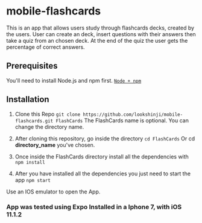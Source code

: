 # mobile-flashcards

This is an app that allows users study through flashcards decks, created by the users.
User can create an deck, insert questions with their answers then take a quiz from an chosen deck.
At the end of the quiz the user gets the percentage of correct answers.

## Prerequisites

You'll need to install Node.js and npm first.
[`Node + npm`](https://nodejs.org/en/download/)

## Installation
1. Clone this Repo
`git clone https://github.com/lookshinji/mobile-flashcards.git FlashCards`
The FlashCards name is optional. You can change the directory name.

2. After cloning this repository, go inside the directory
`cd FlashCards`
Or cd **directory_name** you've chosen.

3. Once inside the FlashCards directory install all the dependencies with
`npm install`

4. After you have installed all the dependencies you just need to start the app
`npm start`

Use an IOS emulator to open the App.

### App was tested using Expo Installed in a Iphone 7, with iOS 11.1.2
